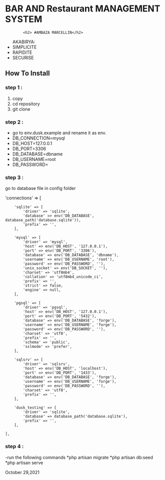 

<h1>BAR AND Restaurant MANAGEMENT SYSTEM</h1>


			<h2> #AMBAZA MARCELLIN</h2>

<ul>AKABIRYA: 
		<li>SIMPLICITE</li>
		<li>RAPIDITE</li>
		<li>SECURISE</li>

</ul>


<h2>How To Install</h2>

 <h3>step 1 :</h3>
 	<ol>
    <li>copy</li>
 	<li>cd repository</li>
 	<li>git clone</li> 
 </ol>
 <h3>step 2 : </h3>
    <ul>
 	  <li>go to env.dusk.example and rename it as env.</li>
 	<li>DB_CONNECTION=mysql</li>
	<li>DB_HOST=127.0.0.1</li>
	<li>DB_PORT=3306</li>
	<li>DB_DATABASE=dbname</li>
	<li>DB_USERNAME=root</li>
	<li>DB_PASSWORD=</li>
</ul>

 <h3>step 3 :</h3>
 	<p>go to database file in config folder</p>
 	'connections' => [

        'sqlite' => [
            'driver' => 'sqlite',
            'database' => env('DB_DATABASE', database_path('database.sqlite')),
            'prefix' => '',
        ],

        'mysql' => [
            'driver' => 'mysql',
            'host' => env('DB_HOST', '127.0.0.1'),
            'port' => env('DB_PORT', '3306'),
            'database' => env('DB_DATABASE', 'dbname'),
            'username' => env('DB_USERNAME', 'root'),
            'password' => env('DB_PASSWORD', ''),
            'unix_socket' => env('DB_SOCKET', ''),
            'charset' => 'utf8mb4',
            'collation' => 'utf8mb4_unicode_ci',
            'prefix' => '',
            'strict' => false,
            'engine' => null,
        ],

        'pgsql' => [
            'driver' => 'pgsql',
            'host' => env('DB_HOST', '127.0.0.1'),
            'port' => env('DB_PORT', '5432'),
            'database' => env('DB_DATABASE', 'forge'),
            'username' => env('DB_USERNAME', 'forge'),
            'password' => env('DB_PASSWORD', ''),
            'charset' => 'utf8',
            'prefix' => '',
            'schema' => 'public',
            'sslmode' => 'prefer',
        ],

        'sqlsrv' => [
            'driver' => 'sqlsrv',
            'host' => env('DB_HOST', 'localhost'),
            'port' => env('DB_PORT', '1433'),
            'database' => env('DB_DATABASE', 'forge'),
            'username' => env('DB_USERNAME', 'forge'),
            'password' => env('DB_PASSWORD', ''),
            'charset' => 'utf8',
            'prefix' => '',
        ],

        'dusk_testing' => [
            'driver' => 'sqlite',
            'database' => database_path('database.sqlite'),
            'prefix' => '',
        ],

    ],

   <h3>step 4 :</h3>
    -run the following commands
    	*php artisan migrate
    	*php artisan db:seed
    	*php artisan serve


   October 29,2021